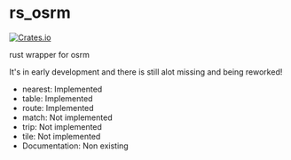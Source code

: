 # rs_osrm
[![Crates.io][crates-badge]][crates-url]

[crates-badge]: https://img.shields.io/crates/v/rs_osrm.svg
[crates-url]: https://crates.io/crates/rs_osrm


rust wrapper for osrm

It's in early development and there is still alot missing and being reworked!

<ul>
  <li>nearest: Implemented</li>
  <li>table: Implemented</li>
  <li>route: Implemented</li>
  <li>match: Not implemented</li>
  <li>trip: Not implemented</li>
  <li>tile: Not implemented</li>
  <li>Documentation: Non existing</li>
</ul>
